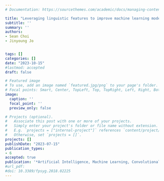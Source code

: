 ```yaml
---
# Documentation: https://sourcethemes.com/academic/docs/managing-content/

title: "Leveraging linguistic features to improve machine learning models for detecting ChatGPT usage on exams (accepted)"
subtitle: ''
summary: ''
authors:
- Sean Choi
- Jinyoung Jo


tags: []
categories: []
date: "2023-10-15"
#lastmod: accepted
draft: false

# Featured image
# To use, add an image named `featured.jpg/png` to your page's folder.
# Focal points: Smart, Center, TopLeft, Top, TopRight, Left, Right, BottomLeft, Bottom, BottomRight.
image:
  caption: ''
  focal_point: ''
  preview_only: false

# Projects (optional).
#   Associate this post with one or more of your projects.
#   Simply enter your project's folder or file name without extension.
#   E.g. `projects = ["internal-project"]` references `content/project/deep-learning/index.md`.
#   Otherwise, set `projects = []`.
projects: []
publishDate: "2023-07-15"
publication_types:
- 6
accepted: true
publication: '*Artificial Intelligence, Machine Learning, Convolutional Neural Networks and Large Language Models*'
#url_pdf: 
#doi: 10.3389/fpsyg.2018.02225
---
```

